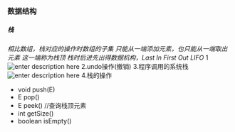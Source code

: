 ### 数据结构
##### 栈
*相⽐数组，栈对应的操作时数组的⼦集
只能从⼀端添加元素，也只能从⼀端取出元素
这⼀端称为栈顶
栈时后进先出得数据机构，Last In First Out LIFO*
1![enter description here](https://www.github.com/xufeifan1992/note/raw/master/images/2019417/1555501388218.png)
2.undo操作(撤销)
3.程序调⽤的系统栈
![enter description here](https://www.github.com/xufeifan1992/note/raw/master/images/2019417/1555501399875.png)
4.栈的操作

* void push(E)
* E pop()
* E peek() //查询栈顶元素
* int getSize()
* boolean isEmpty()